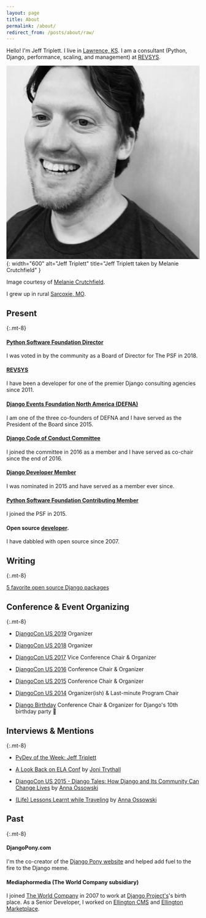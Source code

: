 ```yaml
---
layout: page
title: About
permalink: /about/
redirect_from: /posts/about/raw/
---
```


Hello! I'm Jeff Triplett. I live in [Lawrence, KS](http://en.wikipedia.org/wiki/Lawrence,_Kansas). I am a consultant (Python, Django, performance, scaling, and management) at [REVSYS](http://revsys.com/).

![](/assets/images/dcus-2017-bw.jpg){: width="600" alt="Jeff Triplett" title="Jeff Triplett taken by Melanie Crutchfield" }

Image courtesy of [Melanie Crutchfield](https://twitter.com/HelloMelanieC).

I grew up in rural [Sarcoxie, MO](http://en.wikipedia.org/wiki/Sarcoxie,_Missouri).

## Present
{:.mt-8}

#### [Python Software Foundation Director](https://www.python.org/psf/records/board/history/#id2)

I was voted in by the community as a Board of Director for The PSF in 2018.

#### [REVSYS](http://revsys.com/)

I have been a developer for one of the premier Django consulting agencies since 2011.

#### [Django Events Foundation North America (DEFNA)](https://github.com/defna)

I am one of the three co-founders of DEFNA and I have served as the President of the Board since 2015.

#### [Django Code of Conduct Committee](https://www.djangoproject.com/foundation/committees/#conduct)

I joined the committee in 2016 as a member and I have served as co-chair since the end of 2016.

#### [Django Developer Member](https://www.djangoproject.com/foundation/developer-members/)

I was nominated in 2015 and have served as a member ever since.

#### [Python Software Foundation Contributing Member](https://www.python.org/psf/membership/)

I joined the PSF in 2015.

#### Open source [developer](https://github.com/jefftriplett).

I have dabbled with open source since 2007.

## Writing
{:.mt-8}

[5 favorite open source Django packages](https://opensource.com/business/15/12/5-favorite-open-source-django-packages)

## Conference & Event Organizing
{:.mt-8}

- [DjangoCon US 2019](https://2019.djangocon.us/) Organizer

- [DjangoCon US 2018](https://2018.djangocon.us/) Organizer

- [DjangoCon US 2017](https://2017.djangocon.us/) Vice Conference Chair & Organizer

- [DjangoCon US 2016](https://2016.djangocon.us/) Conference Chair & Organizer

- [DjangoCon US 2015](https://2015.djangocon.us/) Conference Chair & Organizer

- [DjangoCon US 2014](https://2014.djangocon.us/) Organizer(ish) & Last-minute Program Chair

- [Django Birthday](https://djangobirthday.com/) Conference Chair & Organizer for Django's 10th birthday party :birthday:

## Interviews & Mentions
{:.mt-8}

- [PyDev of the Week: Jeff Triplett](http://www.blog.pythonlibrary.org/2016/01/04/pydev-of-the-week-jeff-triplett/)

- [A Look Back on ELA Conf](http://jonibologna.com/a-look-back-on-ela-conf/) by [Joni Trythall](https://twitter.com/JoniTrythall)

- [DjangoCon US 2015 - Django Tales: How Django and Its Community Can Change Lives](https://www.youtube.com/watch?v=JQkM_fOlb2A) by [Anna Ossowski](https://twitter.com/OssAnna16)

- [(Life) Lessons Learnt while Traveling](http://anna-oz.tumblr.com/post/156114754840/life-lessons-learnt-while-traveling) by [Anna Ossowski](https://twitter.com/OssAnna16)

## Past
{:.mt-8}

#### DjangoPony.com

I'm the co-creator of the [Django Pony website](http://www.djangopony.com/) and helped add fuel to the fire to the Django meme.

#### Mediaphormedia (The World Company subsidiary)

I joined [The World Company](http://www.theworldco.net) in 2007 to work at [Django Project's](http://djangoproject.com/)'s birth place. As a Senior Developer, I worked on [Ellington CMS](https://www.ellingtoncms.com/) and [Ellington Marketplace](https://www.ellingtoncms.com/marketplace/).
